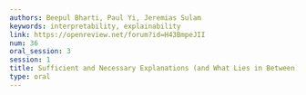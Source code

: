 ```yaml
---
authors: Beepul Bharti, Paul Yi, Jeremias Sulam
keywords: interpretability, explainability
link: https://openreview.net/forum?id=H43BmpeJII
num: 36
oral_session: 3
session: 1
title: Sufficient and Necessary Explanations (and What Lies in Between)
type: oral
---
```

